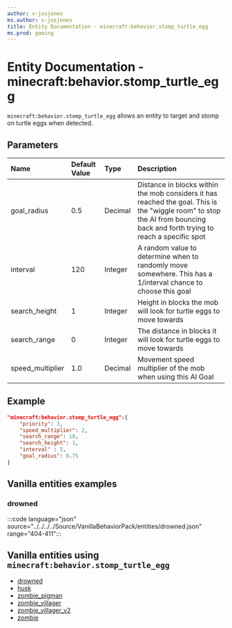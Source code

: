 ```yaml
---
author: v-josjones
ms.author: v-josjones
title: Entity Documentation - minecraft:behavior.stomp_turtle_egg
ms.prod: gaming
---
```


# Entity Documentation - minecraft:behavior.stomp_turtle_egg

`minecraft:behavior.stomp_turtle_egg` allows an entity to target and stomp on turtle eggs when detected.

## Parameters

|Name |Default Value  |Type  |Description  |
|:----------|:----------|:----------|:----------|
| goal_radius|0.5| Decimal|  Distance in blocks within the mob considers it has reached the goal. This is the "wiggle room" to stop the AI from bouncing back and forth trying to reach a specific spot |
| interval| 120| Integer|  A random value to determine when to randomly move somewhere. This has a 1/interval chance to choose this goal |
| search_height| 1| Integer|  Height in blocks the mob will look for turtle eggs to move towards |
| search_range| 0| Integer| The distance in blocks it will look for turtle eggs to move towards |
| speed_multiplier| 1.0| Decimal|  Movement speed multiplier of the mob when using this AI Goal |

## Example

```json
"minecraft:behavior.stomp_turtle_egg":{
    "priority": 3,
    "speed_multiplier": 2,
    "search_range": 10,
    "search_height": 1,
    "interval" : 5,
    "goal_radius": 0.75
}
```

## Vanilla entities examples

### drowned

:::code language="json" source="../../../../Source/VanillaBehaviorPack/entities/drowned.json" range="404-411":::

## Vanilla entities using `minecraft:behavior.stomp_turtle_egg`

- [drowned](../../../../Source/VanillaBehaviorPack_Snippets/entities/drowned.md)
- [husk](../../../../Source/VanillaBehaviorPack_Snippets/entities/husk.md)
- [zombie_pigman](../../../../Source/VanillaBehaviorPack_Snippets/entities/zombie_pigman.md)
- [zombie_villager](../../../../Source/VanillaBehaviorPack_Snippets/entities/zombie_villager.md)
- [zombie_villager_v2](../../../../Source/VanillaBehaviorPack_Snippets/entities/zombie_villager_v2.md)
- [zombie](../../../../Source/VanillaBehaviorPack_Snippets/entities/zombie.md)
